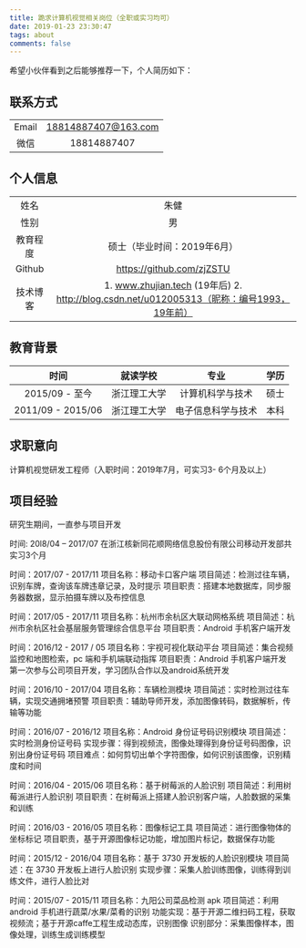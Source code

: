 ```yaml
---
title: 跪求计算机视觉相关岗位（全职或实习均可）
date: 2019-01-23 23:30:47
tags: about
comments: false
---
```


希望小伙伴看到之后能够推荐一下，个人简历如下：

## 联系方式

|   |             |
|:-----:|:-------------------:|
| Email | 18814887407@163.com |
|  微信 |     18814887407     |

## 个人信息

|      |                                                                                  |
|:--------:|:-----------------------------------------------------------------------------------------:|
|   姓名   |                                            朱健                                           |
|   性别   |                                             男                                            |
| 教育程度 |                                硕士（毕业时间：2019年6月）                                |
|  Github  |                                 https://github.com/zjZSTU                                 |
| 技术博客 | 1. www.zhujian.tech (19年后) 2. http://blog.csdn.net/u012005313（昵称：编号1993，19年前） |

## 教育背景

|        时间       |   就读学校   |        专业        | 学历 |
|:-----------------:|:------------:|:------------------:|:----:|
|   2015/09 - 至今  | 浙江理工大学 |  计算机科学与技术  | 硕士 |
| 2011/09 - 2015/06 | 浙江理工大学 | 电子信息科学与技术 | 本科 |	

## 求职意向

计算机视觉研发工程师（入职时间：2019年7月，可实习3- 6个月及以上）

## 项目经验

研究生期间，一直参与项目开发

时间: 20l8/04 – 2017/07
在浙江核新同花顺网络信息股份有限公司移动开发部共实习3个月

时间：2017/07 - 2017/11
项目名称：移动卡口客户端
项目简述：检测过往车辆，识别车牌，查询该车牌违章记录，及时提示
项目职责：搭建本地数据库，同步服务器数据，显示拍摄车牌以及布控信息

时间：2017/05 - 2017/11
项目名称：杭州市余杭区大联动网格系统
项目简述：杭州市余杭区社会基层服务管理综合信息平台
项目职责：Android 手机客户端开发

时间：2016/12 - 2017 / 05
项目名称：宇视可视化联动平台
项目简述：集合视频监控和地图检索，pc 端和手机端联动指挥
项目职责：Android 手机客户端开发
第一次参与公司项目开发，学习团队合作以及android系统开发

时间：2016/10 - 2017/04
项目名称：车辆检测模块
项目简述：实时检测过往车辆，实现交通拥堵预警
项目职责：辅助导师开发，添加图像转码，数据解析，传输等功能

时间：2016/07 - 2016/12
项目名称：Android 身份证号码识别模块
项目简述：实时检测身份证号码
实现步骤：得到视频流，图像处理得到身份证号码图像，识别出身份证号码
项目难点：如何剪切出单个字符图像，如何识别该图像，识别精度和时间

时间：2016/04 - 2015/06
项目名称：基于树莓派的人脸识别
项目简述：利用树莓派进行人脸识别
项目职责：在树莓派上搭建人脸识别客户端，人脸数据的采集和训练

时间：2016/03 - 2016/05
项目名称：图像标记工具
项目简述：进行图像物体的坐标标记
项目职责，基于开源图像标记功能，增加图片标记，数据保存功能

时间：2015/12 - 2016/04
项目名称：基于 3730 开发板的人脸识别模块
项目简述：在 3730 开发板上进行人脸识别
实现步骤：采集人脸训练图像，训练得到训练文件，进行人脸比对

时间：2015/07 - 2015/11
项目名称：九阳公司菜品检测 apk
项目简述：利用 android 手机进行蔬菜/水果/菜肴的识别
功能实现：基于开源二维扫码工程，获取视频流；基于开源caffe工程生成动态库，识别图像
识别部分：采集图像样本，图像处理，训练生成训练模型
